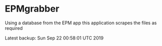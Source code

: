 # EPMgrabber
Using a database from the EPM app this application scrapes the files as required


Latest backup: Sun Sep 22 00:58:01 UTC 2019
